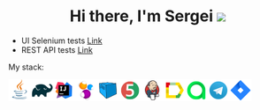<h1 align="center">Hi there, I'm Sergei</a> 
<img src="https://github.com/blackcater/blackcater/raw/main/images/Hi.gif" height="32"/></h1>

- UI Selenium tests [Link](https://github.com/Twinkerxd/Selenium)
- REST API tests [Link](https://github.com/Twinkerxd/Merion)

My stack:

![This is an image](/icons/Java.png)![This is an image](/icons/Gradle.png)![This is an image](/icons/Intelij_IDEA.png)![This is an image](/icons/Selenide.png)![This is an image](/icons/Selenoid.png)![This is an image](/icons/JUnit5.png)![This is an image](/icons/Jenkins.png)![This is an image](/icons/Allure_Report.png)![This is an image](/icons/AllureTestOps.png)![This is an image](/icons/Telegram.png)![This is an image](/icons/Jira.png)

